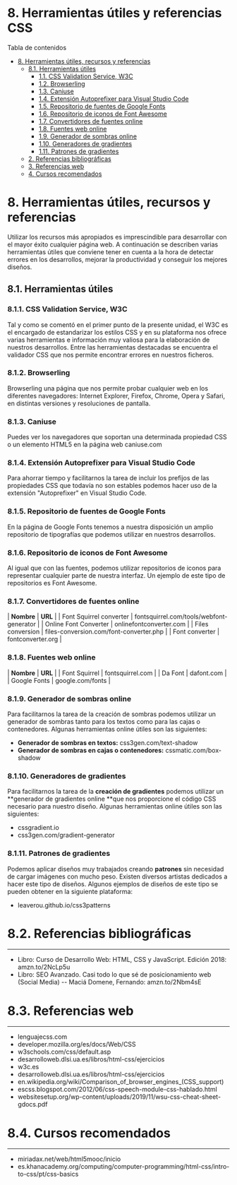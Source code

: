 # **8. Herramientas útiles y referencias CSS**

Tabla de contenidos

- [8. Herramientas útiles, recursos y referencias](#8-Herramientas-útiles-recursos-y-referencias)
  - [8.1. Herramientas útiles](#81-Herramientas-utiles)
    - [1.1. CSS Validation Service, W3C](#811-CSS-Validation-Service-W3C)
    -   [1.2. Browserling](#812-Browserling)
    -   [1.3. Caniuse](#813-Caniuse)
    -   [1.4. Extensión Autoprefixer para Visual Studio Code](#814-Extension-Autoprefixer-para-Visual-Studio-Code)
    -   [1.5. Repositorio de fuentes de Google Fonts](#815-Repositorio-de-fuentes-de-Google-Fonts)
    -   [1.6. Repositorio de iconos de Font Awesome](#816-Repositorio-de-iconos-de-Font-Awesome)
    -   [1.7. Convertidores de fuentes online](#817-Convertidores-de-fuentes-online)
    -   [1.8. Fuentes web online](#818-Fuentes-web-online)
    -   [1.9. Generador de sombras online](#819-Generador-de-sombras-online)
    -   [1.10. Generadores de gradientes](#8110-Generadores-de-gradientes)
    -   [1.11. Patrones de gradientes](#8111-Patrones-de-gradientes)
  - [2. Referencias bibliográficas](#82-Referencias-bibliograficas)
  - [3. Referencias web](#83-Referencias-web)
  - [4. Cursos recomendados](#84-Cursos-recomendados)

# 8. Herramientas útiles, recursos y referencias

Utilizar los recursos más apropiados es imprescindible para desarrollar con el mayor éxito cualquier página web. A continuación se describen varias herramientas útiles que conviene tener en cuenta a la hora de detectar errores en los desarrollos, mejorar la productividad y conseguir los mejores diseños.

## 8.1. Herramientas útiles

### 8.1.1. CSS Validation Service, W3C

Tal y como se comentó en el primer punto de la presente unidad, el W3C es el encargado de estandarizar los estilos CSS y en su plataforma nos ofrece varias herramientas e información muy valiosa para la elaboración de nuestros desarrollos. Entre las herramientas destacadas se encuentra el validador CSS que nos permite encontrar errores en nuestros ficheros.

### 8.1.2. Browserling

Browserling una página que nos permite probar cualquier web en los diferentes navegadores: Internet Explorer, Firefox, Chrome, Opera y Safari, en distintas versiones y resoluciones de pantalla.

### 8.1.3. Caniuse

Puedes ver los navegadores que soportan una determinada propiedad CSS o un elemento HTML5 en la página web caniuse.com

### 8.1.4. Extensión Autoprefixer para Visual Studio Code

Para ahorrar tiempo y facilitarnos la tarea de incluir los prefijos de las propiedades CSS que todavía no son estables podemos hacer uso de la extensión "Autoprefixer" en Visual Studio Code.

### 8.1.5. Repositorio de fuentes de Google Fonts

En la página de Google Fonts tenemos a nuestra disposición un amplio repositorio de tipografías que podemos utilizar en nuestros desarrollos.

### 8.1.6. Repositorio de iconos de Font Awesome

Al igual que con las fuentes, podemos utilizar repositorios de iconos para representar cualquier parte de nuestra interfaz. Un ejemplo de este tipo de repositorios es Font Awesome.

### 8.1.7. Convertidores de fuentes online

| **Nombre** | **URL** |
| Font Squirrel converter | fontsquirrel.com/tools/webfont-generator |
| Online Font Converter | onlinefontconverter.com |
| Files conversion | files-conversion.com/font-converter.php |
| Font converter | fontconverter.org |

### 8.1.8. Fuentes web online

| **Nombre** | **URL** |
| Font Squirrel | fontsquirrel.com |
| Da Font | dafont.com |
| Google Fonts | google.com/fonts |

### 8.1.9. Generador de sombras online

Para facilitarnos la tarea de la creación de sombras podemos utilizar un generador de sombras tanto para los textos como para las cajas o contenedores. Algunas herramientas online útiles son las siguientes:

-   **Generador de sombras en textos:** css3gen.com/text-shadow
-   **Generador de sombras en cajas o contenedores:** cssmatic.com/box-shadow

### 8.1.10. Generadores de gradientes

Para facilitarnos la tarea de la **creación de gradientes** podemos utilizar un **generador de gradientes online **que nos proporcione el código CSS necesario para nuestro diseño. Algunas herramientas online útiles son las siguientes:

-   cssgradient.io
-   css3gen.com/gradient-generator

### 8.1.11. Patrones de gradientes

Podemos aplicar diseños muy trabajados creando **patrones** sin necesidad de cargar imágenes con mucho peso. Existen diversos artistas dedicados a hacer este tipo de diseños. Algunos ejemplos de diseños de este tipo se pueden obtener en la siguiente plataforma:

-   leaverou.github.io/css3patterns

# 8.2. Referencias bibliográficas
------------------------------

-   Libro: Curso de Desarrollo Web: HTML, CSS y JavaScript. Edición 2018: amzn.to/2NcLp5u
-   Libro: SEO Avanzado. Casi todo lo que sé de posicionamiento web (Social Media) -- Maciá Domene, Fernando: amzn.to/2Nbm4sE

# 8.3. Referencias web
-------------------

-   lenguajecss.com
-   developer.mozilla.org/es/docs/Web/CSS
-   w3schools.com/css/default.asp
-   desarrolloweb.dlsi.ua.es/libros/html-css/ejercicios
-   w3c.es
-   desarrolloweb.dlsi.ua.es/libros/html-css/ejercicios
-   en.wikipedia.org/wiki/Comparison_of_browser_engines_(CSS_support)
-   escss.blogspot.com/2012/06/css-speech-module-css-hablado.html
-   websitesetup.org/wp-content/uploads/2019/11/wsu-css-cheat-sheet-gdocs.pdf

# 8.4. Cursos recomendados
-----------------------

-   miriadax.net/web/html5mooc/inicio
-   es.khanacademy.org/computing/computer-programming/html-css/intro-to-css/pt/css-basics